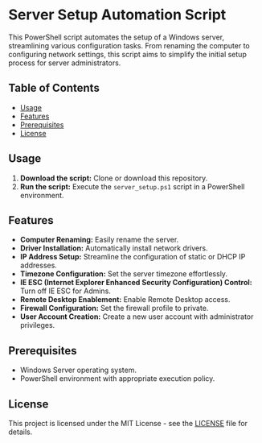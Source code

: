# Server Setup Automation Script

This PowerShell script automates the setup of a Windows server, streamlining various configuration tasks. From renaming the computer to configuring network settings, this script aims to simplify the initial setup process for server administrators.

## Table of Contents

- [Usage](#usage)
- [Features](#features)
- [Prerequisites](#prerequisites)
- [License](#license)

## Usage

1. **Download the script:** Clone or download this repository.
2. **Run the script:** Execute the `server_setup.ps1` script in a PowerShell environment.

## Features

- **Computer Renaming:** Easily rename the server.
- **Driver Installation:** Automatically install network drivers.
- **IP Address Setup:** Streamline the configuration of static or DHCP IP addresses.
- **Timezone Configuration:** Set the server timezone effortlessly.
- **IE ESC (Internet Explorer Enhanced Security Configuration) Control:** Turn off IE ESC for Admins.
- **Remote Desktop Enablement:** Enable Remote Desktop access.
- **Firewall Configuration:** Set the firewall profile to private.
- **User Account Creation:** Create a new user account with administrator privileges.

## Prerequisites

- Windows Server operating system.
- PowerShell environment with appropriate execution policy.

## License

This project is licensed under the MIT License - see the [LICENSE](LICENSE) file for details.
